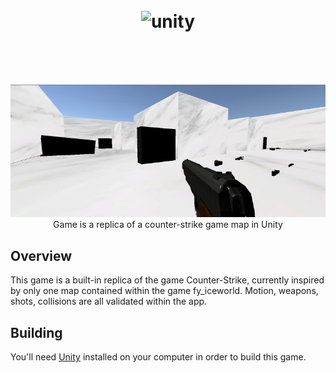 
<h1 align="center">
<br>
  <img src="https://upload.wikimedia.org/wikipedia/commons/8/8a/Official_unity_logo.png" alt="unity" width="180">
<br>
<br>
</h1>
<br>

<p align="center">
  <img src="images/cs.jpg" />
  Game is a replica of a counter-strike game map in Unity
</p>

## Overview

This game is a built-in replica of the game Counter-Strike, currently inspired by only one map contained within the game fy_iceworld. Motion, weapons, shots, collisions are all validated within the app.

## Building

You'll need [Unity](https://unity.com/pt) installed on your computer in order to build this game.
